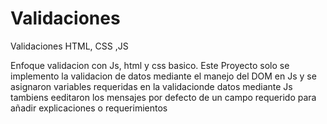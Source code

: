 # Validaciones
Validaciones HTML, CSS ,JS

Enfoque validacion con Js, html y css basico.
Este Proyecto solo se implemento la validacion de datos mediante el manejo del DOM en Js y se asignaron 
variables requeridas en la validacionde datos mediante Js tambiens  eeditaron los mensajes por defecto de un
campo requerido para añadir explicaciones o requerimientos 
